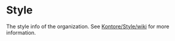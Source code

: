 # Style
The style info of the organization. See [Kontore/Style/wiki](https://github.com/Kontore/Style/wiki) for more information.